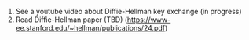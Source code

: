 1. See a youtube video about Diffie-Hellman key exchange (in progress)
2. Read Diffie-Hellman paper (TBD) (https://www-ee.stanford.edu/~hellman/publications/24.pdf)


